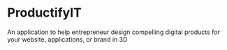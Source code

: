 # ProductifyIT

An application to help entrepreneur design compelling digital products for your website, applications, or brand in 3D
